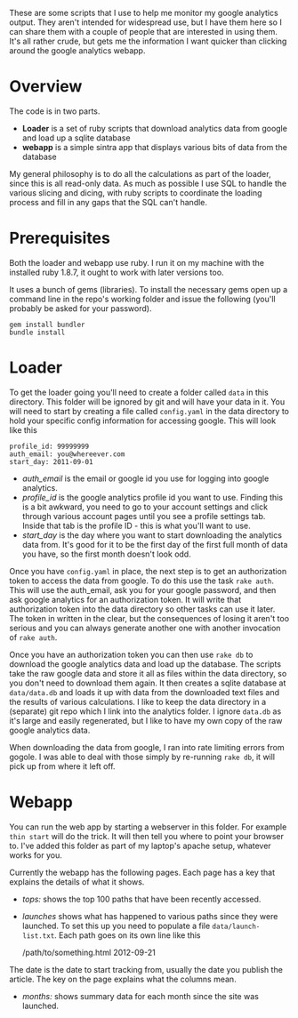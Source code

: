 These are some scripts that I use to help me monitor my google analytics output. They aren't intended for widespread use, but I have them here so I can share them with a couple of people that are interested in using them. It's all rather crude, but gets me the information I want quicker than clicking around the google analytics webapp.

Overview
========

The code is in two parts. 

- **Loader** is a set of ruby scripts that download analytics data from google and load up a sqlite database
- **webapp** is a simple sintra app that displays various bits of data from the database

My general philosophy is to do all the calculations as part of the loader, since this is all read-only data. As much as possible I use SQL to handle the various slicing and dicing, with ruby scripts to coordinate the loading process and fill in any gaps that the SQL can't handle.

Prerequisites
==========

Both the loader and webapp use ruby. I run it on my machine with the installed ruby 1.8.7, it ought to work with later versions too.

It uses a bunch of gems (libraries). To install the necessary gems open up a command line in the repo's working folder and issue the following (you'll probably be asked for your password).

    gem install bundler
    bundle install


Loader
=======

To get the loader going you'll need to create a folder called `data` in this directory. This folder will be ignored by git and will have your data in it. You will need to start by creating a file called `config.yaml` in the data directory to hold your specific config information for accessing google. This will look like this

    profile_id: 99999999
    auth_email: you@whereever.com
    start_day: 2011-09-01

- *auth_email* is the email or google id you use for logging into google analytics. 
- *profile_id* is the google analytics profile id you want to use. Finding this is a bit awkward, you need to go to your account settings and click through various account pages until you see a profile settings tab. Inside that tab is the profile ID - this is what you'll want to use.
- *start_day* is the day where you want to start downloading the analytics data from. It's good for it to be the first day of the first full month of data you have, so the first month doesn't look odd.

Once you have `config.yaml` in place, the next step is to get an authorization token to access the data from google. To do this use the task `rake auth`. This will use the auth_email, ask you for your google password, and then ask google analytics for an authorization token. It will write that authorization token into the data directory so other tasks can use it later. The token in written in the clear, but the consequences of losing it aren't too serious and you can always generate another one with another invocation of `rake auth`.

Once you have an authorization token you can then use `rake db` to download the google analytics data and load up the database. The scripts take the  raw google data and store it all as files within the data directory, so you don't need to download them again. It then creates a sqlite database at `data/data.db` and loads it up with data from the downloaded text files and the results of various calculations. I like to keep the data directory in a (separate) git repo which I link into the analytics folder. I ignore `data.db` as it's large and easily regenerated, but I like to have my own copy of the raw google analytics data.

When downloading the data from google, I ran into rate limiting errors from gogole. I was able to deal with those simply by re-running `rake db`, it will pick up from where it left off.

Webapp
=======

You can run the web app by starting a webserver in this folder. For example `thin start` will do the trick. It will then tell you where to point your browser to. I've added this folder as part of my laptop's apache setup, whatever works for you.

Currently the webapp has the following pages. Each page has a key that explains the details of what it shows. 

- *tops:* shows the top 100 paths that have been recently accessed. 

- *launches* shows what has happened to various paths since they were launched. To set this up you need to populate a file `data/launch-list.txt`. Each path goes on its own line like this

    /path/to/something.html           2012-09-21

The date is the date to start tracking from, usually the date you publish the article. The key on the page explains what the columns mean.

- *months:* shows summary data for each month since the site was launched. 

